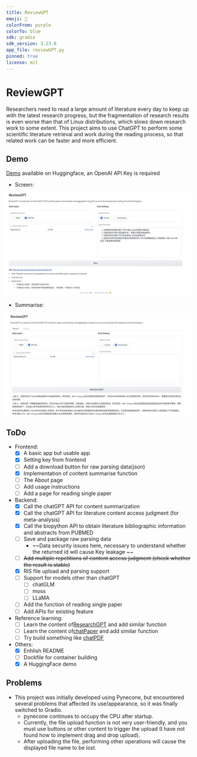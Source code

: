 ```yaml
---
title: ReviewGPT
emoji: 🦀
colorFrom: purple
colorTo: blue
sdk: gradio
sdk_version: 3.23.0
app_file: reviewGPT.py
pinned: true
license: mit
---
```


# ReviewGPT

Researchers need to read a large amount of literature every day to keep up with the latest research progress, but the fragmentation of research results is even worse than that of Linux distributions, which slows down research work to some extent. This project aims to use ChatGPT to perform some scientific literature retrieval and work during the reading process, so that related work can be faster and more efficient.

## Demo

[Demo](https://huggingface.co/spaces/SilenWang/ReviewGPT) available on Huggingface, an OpenAI API Key is required

- Screen:

![demo](img/screen.png)

- Summarise:

![demo](img/summarise.png)


## ToDo

- Frontend:
  + [x] A basic app but usable app
  + [x] Setting key from frontend
  + [ ] Add a download button for raw parsing data(json) 
  + [x] Implementation of content summarise function
  + [ ] The About page
  + [ ] Add usage instructions
  + [ ] Add a page for reading single paper
- Backend: 
  + [x] Call the chatGPT API for content summarization
  + [x] Call the chatGPT API for literature content access judgment (for meta-analysis)
  + [x] Call the biopython API to obtain literature bibliographic information and abstracts from PUBMED
  + [ ] Save and package raw parsing data
    * ~~Data security issues here, necessary to understand whether the returned id will cause Key leakage ~~
  + [ ] ~~Add multiple repetitions of content access judgment (check whether the result is stable)~~
  + [x] RIS file upload and parsing support
  + [ ] Support for models other than chatGPT
    + [ ] chatGLM
    + [ ] moss
    + [ ] LLaMA
  + [ ] Add the function of reading single paper
  + [ ] Add APIs for existing feature
- Reference learning:
  + [ ] Learn the content of[ResearchGPT](https://github.com/mukulpatnaik/researchgpt) and add similar function
  + [ ] Learn the content of[chatPaper](https://github.com/kaixindelele/ChatPaper) and add similar function
  + [ ] Try build something like [chatPDF](https://www.chatpdf.com/)
- Others:
  - [x] Enhlish README
  - [ ] Dockfile for container building
  - [x] A HuggingFace demo

## Problems

- This project was initially developed using Pynecone, but encountered several problems that affected its use/appearance, so it was finally switched to Gradio.
  + pynecone continues to occupy the CPU after startup.
  + Currently, the file upload function is not very user-friendly, and you must use buttons or other content to trigger the upload (I have not found how to implement drag and drop upload).
  + After uploading the file, performing other operations will cause the displayed file name to be lost.